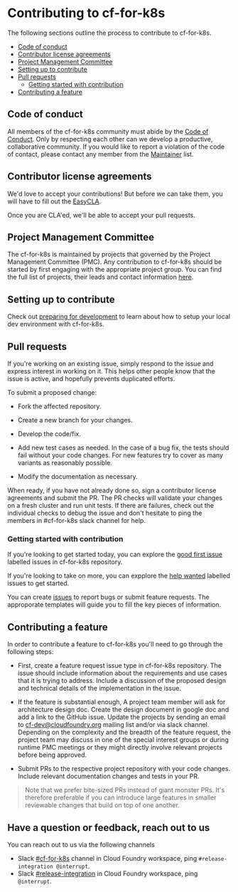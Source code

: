 # Contributing to cf-for-k8s

The following sections outline the process to contribute to cf-for-k8s.

- [Code of conduct](#code-of-conduct)
- [Contributor license agreements](#contributor-license-agreements)
- [Project Management Committee](#project-management-committee)
- [Setting up to contribute](#setting-up-to-contribute)
- [Pull requests](#pull-requests)
    - [Getting started with contribution](#getting-started-with-contribution)
- [Contributing a feature](#contributing-a-feature)

## Code of conduct

All members of the cf-for-k8s community must abide by the [Code of Conduct](no-link). Only by respecting each other can we develop a productive, collaborative community. If you would like to report a violation of the code of contact, please contact any member from the [Maintainer](MAINTAINERS.md) list.

## Contributor license agreements

We'd love to accept your contributions! But before we can take them, you will have to fill out the [EasyCLA](https://lfcla.com/).

Once you are CLA'ed, we'll be able to accept your pull requests.

## Project Management Committee
The cf-for-k8s is maintained by projects that governed by the Project Management Committee (PMC). Any contribution to cf-for-k8s should be started by first engaging with the appropriate project group. You can find the full list of projects, their leads and contact information [here](https://docs.google.com/spreadsheets/d/1hg0EA3aB9wiCq8SgCU90ft4qrHvczsUjK0W_31APWxM/edit#gid=0).

## Setting up to contribute

Check out [preparing for development](PREPARING-FOR-DEVELOPMENT.md) to learn about how to setup your local dev environment with cf-for-k8s.

## Pull requests

If you're working on an existing issue, simply respond to the issue and express interest in working on it. This helps other people know that the issue is active, and hopefully prevents duplicated efforts.

To submit a proposed change:

- Fork the affected repository.

- Create a new branch for your changes.

- Develop the code/fix.

- Add new test cases as needed. In the case of a bug fix, the tests should fail without your code changes. For new features try to cover as many variants as reasonably possible.

- Modify the documentation as necessary.

When ready, if you have not already done so, sign a contributor license agreements and submit the PR. The PR checks will validate your changes on a fresh cluster and run unit tests. If there are failures, check out the individual checks to debug the issue and don't hesitate to ping the members in #cf-for-k8s slack channel for help.

### Getting started with contribution
If you're looking to get started today, you can explore the [good first issue](https://github.com/cloudfoundry/cf-for-k8s/issues?q=is%3Aopen+is%3Aissue+label%3A%22Good+first+issue%22) labelled issues in cf-for-k8s repository. 

If you're looking to take on more, you can expplore the [help wanted](https://github.com/cloudfoundry/cf-for-k8s/issues?q=is%3Aopen+is%3Aissue+label%3A%22Help+wanted%22) labelled issues to get started.

You can create [issues](https://github.com/cloudfoundry/cf-for-k8s/issues) to report bugs or submit feature requests. The approporate templates will guide you to fill the key pieces of information.

## Contributing a feature

In order to contribute a feature to cf-for-k8s you'll need to go through the following steps:

- First, create a feature request issue type in cf-for-k8s repository. The issue should include information about the requirements and use cases that it is trying to address. Include a discussion of the proposed design and technical details of the implementation in the issue. 

- If the feature is substantial enough, A project team member will ask for architecture design doc. Create the design document in google doc and add a link to the GitHub issue. Update the projects by sending an email to cf-dev@cloudfoundry.org mailing list and/or via slack channel. Depending on the complexity and the breadth of the feature request, the project team may discuss in one of the special interest groups or during runtime PMC meetings or they might directly involve relevant projects before being approved.

- Submit PRs to the respective project repository with your code changes. Include relevant documentation changes and tests in your PR.

> Note that we prefer bite-sized PRs instead of giant monster PRs. It's therefore preferable if you can introduce large features in smaller reviewable changes that build on top of one another.

## Have a question or feedback, reach out to us
You can reach out to us via the following channels

- Slack [#cf-for-k8s](https://cloudfoundry.slack.com/archives/CH9LF6V1P) channel in Cloud Foundry workspace, ping `#release-integration @interrupt`.
- Slack [#release-integration](https://cloudfoundry.slack.com/archives/C0FAEKGUQ) in Cloud Foundry workspace, ping `@interrupt`.